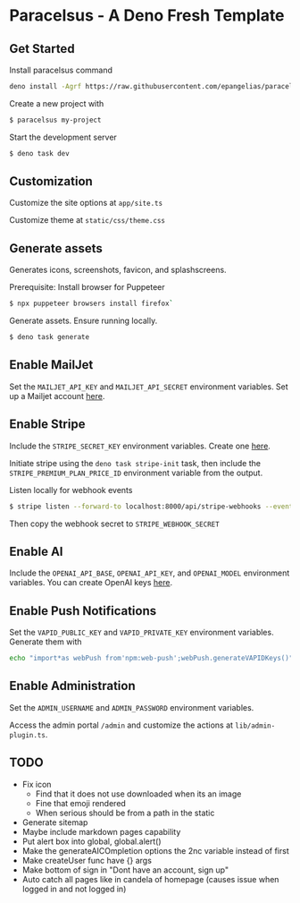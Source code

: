 # Paracelsus - A Deno Fresh Template

## Get Started

Install paracelsus command

```bash
deno install -Agrf https://raw.githubusercontent.com/epangelias/paracelsus/refs/heads/main/tasks/paracelsus.ts
```

Create a new project with

```sh
$ paracelsus my-project
```

Start the development server

```bash
$ deno task dev
```

## Customization

Customize the site options at `app/site.ts`

Customize theme at `static/css/theme.css`

## Generate assets

Generates icons, screenshots, favicon, and splashscreens.

Prerequisite: Install browser for Puppeteer

```sh
$ npx puppeteer browsers install firefox`
```

Generate assets. Ensure running locally.

```sh
$ deno task generate
```

## Enable MailJet

Set the `MAILJET_API_KEY` and `MAILJET_API_SECRET` environment variables. Set up a Mailjet account [here](https://www.mailjet.com/).

## Enable Stripe

Include the `STRIPE_SECRET_KEY` environment variables. Create one [here](https://dashboard.stripe.com/).

Initiate stripe using the `deno task stripe-init` task, then include the `STRIPE_PREMIUM_PLAN_PRICE_ID` environment variable from the output.

Listen locally for webhook events

```sh
$ stripe listen --forward-to localhost:8000/api/stripe-webhooks --events=customer.subscription.created,customer.subscription.deleted
```

Then copy the webhook secret to `STRIPE_WEBHOOK_SECRET`

## Enable AI

Include the `OPENAI_API_BASE`, `OPENAI_API_KEY`, and `OPENAI_MODEL` environment variables. You can create OpenAI keys [here](https://platform.openai.com/account/api-keys).

## Enable Push Notifications

Set the `VAPID_PUBLIC_KEY` and `VAPID_PRIVATE_KEY` environment variables. Generate them with

```sh
echo "import*as webPush from'npm:web-push';webPush.generateVAPIDKeys()" | deno
```

## Enable Administration

Set the `ADMIN_USERNAME` and `ADMIN_PASSWORD` environment variables.

Access the admin portal `/admin` and customize the actions at `lib/admin-plugin.ts`.

## TODO

- Fix icon
  - Find that it does not use downloaded when its an image
  - Fine that emoji rendered
  - When serious should be from a path in the static
- Generate sitemap
- Maybe include markdown pages capability
- Put alert box into global, global.alert()
- Make the generateAICOmpletion options the 2nc variable instead of first
- Make createUser func have {} args
- Make bottom of sign in "Dont have an account, sign up"
- Auto catch all pages like in candela of homepage (causes issue when logged in and not logged in)
